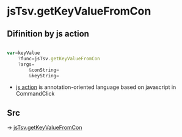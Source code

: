# jsTsv.getKeyValueFromCon

## Difinition by js action

```js.js

var=keyValue
	?func=jsTsv.getKeyValueFromCon
	?args=
		&conString=
		&keyString=
```

- [js action]() is annotation-oriented language based on javascript in CommandClick

## Src

-> [jsTsv.getKeyValueFromCon](https://github.com/puutaro/CommandClick/blob/master/app/src/main/java/com/puutaro/commandclick/fragment_lib/terminal_fragment/js_interface/tsv/JsTsv.kt#L125)


